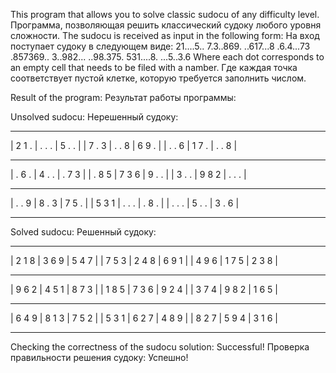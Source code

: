 This program that allows you to solve classic sudocu of any difficulty level.
Программа, позволяющая решить классический судоку любого уровня сложности.
The sudocu is received as input in the following form:
На вход поступает судоку в следующем виде:
21....5..
7.3..869.
..617...8
.6.4...73
.857369..
3..982...
..98.375.
531....8.
...5..3.6
Where each dot corresponds to an empty cell that needs to be filed with a namber.
Где каждая точка соответствует пустой клетке, которую требуется заполнить числом.

Result of the program:
Результат работы программы:

Unsolved sudocu:
Нерешенный судоку:
- - - - - - - - - - - - - 
| 2 1 . | . . . | 5 . . | 
| 7 . 3 | . . 8 | 6 9 . | 
| . . 6 | 1 7 . | . . 8 | 
- - - - - - - - - - - - - 
| . 6 . | 4 . . | . 7 3 | 
| . 8 5 | 7 3 6 | 9 . . | 
| 3 . . | 9 8 2 | . . . | 
- - - - - - - - - - - - - 
| . . 9 | 8 . 3 | 7 5 . | 
| 5 3 1 | . . . | . 8 . | 
| . . . | 5 . . | 3 . 6 | 
- - - - - - - - - - - - - 

Solved sudocu:
Решенный судоку:
- - - - - - - - - - - - - 
| 2 1 8 | 3 6 9 | 5 4 7 | 
| 7 5 3 | 2 4 8 | 6 9 1 | 
| 4 9 6 | 1 7 5 | 2 3 8 | 
- - - - - - - - - - - - - 
| 9 6 2 | 4 5 1 | 8 7 3 | 
| 1 8 5 | 7 3 6 | 9 2 4 | 
| 3 7 4 | 9 8 2 | 1 6 5 | 
- - - - - - - - - - - - - 
| 6 4 9 | 8 1 3 | 7 5 2 | 
| 5 3 1 | 6 2 7 | 4 8 9 | 
| 8 2 7 | 5 9 4 | 3 1 6 | 
- - - - - - - - - - - - - 

Checking the correctness of the sudocu solution: Successful!
Проверка правильности решения судоку: Успешно!
